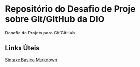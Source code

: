 # Repositório do Desafio de Proje sobre Git/GitHub da DIO
Desafio de Projeto para Git/GitHub

## Links Úteis
[Sintaxe Basica Markdown](https://www.markdownguide.org/basic-syntax/)
